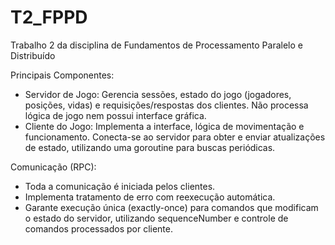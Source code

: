 # T2_FPPD
Trabalho 2 da disciplina de Fundamentos de Processamento Paralelo e Distribuído

Principais Componentes:
  - Servidor de Jogo: Gerencia sessões, estado do jogo (jogadores, posições, vidas) e requisições/respostas dos clientes. Não processa lógica de jogo nem possui interface gráfica.
 - Cliente do Jogo: Implementa a interface, lógica de movimentação e funcionamento. Conecta-se ao servidor para obter e enviar atualizações de estado, utilizando uma goroutine para buscas periódicas.
  
Comunicação (RPC):
- Toda a comunicação é iniciada pelos clientes.
- Implementa tratamento de erro com reexecução automática.
- Garante execução única (exactly-once) para comandos que modificam o estado do servidor, utilizando sequenceNumber e controle de comandos processados por cliente.
